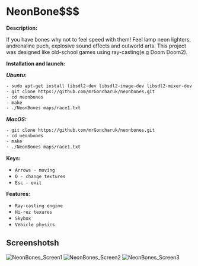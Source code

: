 # NeonBone$$$

**Description:**

If you have bones why not to feel speed with them! Feel lamp neon lighters, andrenaline puch, explosive sound effects and outworld arts.
This project was designed like old-school games using ray-casting(e.g Doom Doom2).

**Installation and launch:**

__*Ubuntu:*__

```bash
- sudo apt-get install libsdl2-dev libsdl2-image-dev libsdl2-mixer-dev libsdl2-ttf-dev
- git clone https://github.com/mrGoncharuk/neonbones.git
- cd neonbones
- make
- ./NeonBones maps/race1.txt
```

__*MacOS:*__

```bash
- git clone https://github.com/mrGoncharuk/neonbones.git
- cd neonbones
- make
- ./NeonBones maps/race1.txt
```

**Keys:**
* `Arrows - moving`
* `Q - change textures`
* `Esc - exit`

**Features:**
* `Ray-casting engine`
* `Hi-rez texures`
* `Skybox`
* `Vehicle physics`

## Screenshotsh
![NeonBones_Screen1](https://user-images.githubusercontent.com/28892426/65692736-c60f4700-e07b-11e9-92aa-a1c63ada8c00.png)
![NeonBones_Screen2](https://user-images.githubusercontent.com/28892426/65692738-c60f4700-e07b-11e9-8cc9-926cc1e24637.png)
![NeonBones_Screen3](https://user-images.githubusercontent.com/28892426/65692739-c6a7dd80-e07b-11e9-92b1-8ab7254bbc67.png)

